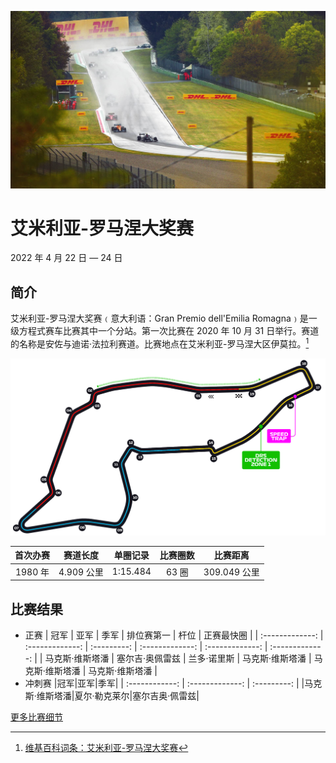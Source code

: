 ![艾米利亚-罗马涅大奖赛](../../media/img/photos/it-ferrari.jpg)

# 艾米利亚-罗马涅大奖赛

2022 年 4 月 22 日 — 24 日

## 简介

艾米利亚-罗马涅大奖赛﹙意大利语：Gran Premio dell'Emilia Romagna﹚是一级方程式赛车比赛其中一个分站。第一次比赛在 2020 年 10 月 31 日举行。赛道的名称是安佐与迪诺·法拉利赛道。比赛地点在艾米利亚-罗马涅大区伊莫拉。[^1]

![赛道图](../../media/img/circuits/it-ferrari-2022.png)

| 首次办赛 |  赛道长度  | 单圈记录 | 比赛圈数 |   比赛距离   |
| :------: | :--------: | :------: | :------: | :----------: |
| 1980 年  | 4.909 公里 | 1:15.484 |  63 圈   | 309.049 公里 |

## 比赛结果

- 正赛
  | 冠军 | 亚军 | 季军 | 排位赛第一 | 杆位 | 正赛最快圈 |
  | :-------------: | :-------------: | :---------: | :-------------: | :-------------: | :-------------: |
  | 马克斯·维斯塔潘 | 塞尔吉·奥佩雷兹 | 兰多·诺里斯 | 马克斯·维斯塔潘 | 马克斯·维斯塔潘 | 马克斯·维斯塔潘 |
- 冲刺赛
  |冠军|亚军|季军|
  | :------------: | :-------------: | :---------: |
  |马克斯·维斯塔潘|夏尔·勒克莱尔|塞尔吉奥·佩雷兹|

[更多比赛细节](https://www.formula1.com/en/racing/2022/EmiliaRomagna.html)

[^1]: [维基百科词条：艾米利亚-罗马涅大奖赛](https://zh.wikipedia.org/wiki/%E8%89%BE%E7%B1%B3%E5%88%A9%E4%BA%9A-%E7%BD%97%E9%A9%AC%E6%B6%85%E5%A4%A7%E5%A5%96%E8%B5%9B)
